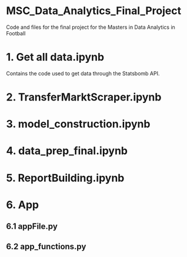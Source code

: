 # MSC_Data_Analytics_Final_Project
Code and files for the final project for the Masters in Data Analytics in Football

# 1. Get all data.ipynb
Contains the code used to get data through the Statsbomb API.

# 2. TransferMarktScraper.ipynb

# 3. model_construction.ipynb

# 4. data_prep_final.ipynb

# 5. ReportBuilding.ipynb

# 6. App

## 6.1 appFile.py

## 6.2 app_functions.py
